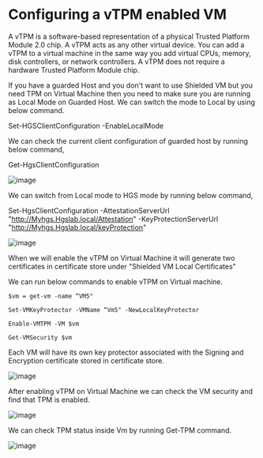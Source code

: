 # Configuring a vTPM enabled VM

A vTPM is a software-based representation of a physical Trusted Platform Module 2.0 chip. A vTPM acts as any other virtual device. You can add a vTPM to a virtual machine in the same way you add virtual CPUs, memory, disk controllers, or network controllers. A vTPM does not require a hardware Trusted Platform Module chip.

If you have a guarded Host and you don't want to use Shielded VM but you need TPM on Virtual Machine then you need to make sure you are running as Local Mode on Guarded Host.
We can switch the mode to Local by using below command.

Set-HGSClientConfiguration -EnableLocalMode

We can check the current client configuration of guarded host by running below command,

Get-HgsClientConfiguration

![image](https://user-images.githubusercontent.com/71546848/180092639-7f3538b6-e6e4-4289-99c7-e2c68a4d42f3.png)


We can switch from Local mode to HGS mode by running below command,

Set-HgsClientConfiguration -AttestationServerUrl "http://Myhgs.Hgslab.local/Attestation" -KeyProtectionServerUrl "http://Myhgs.Hgslab.local/keyProtection"

![image](https://user-images.githubusercontent.com/71546848/180093166-1485c8e3-f6ba-45fd-9bf2-0709911a9de0.png)


When we will enable the vTPM on Virtual Machine it will generate two certificates in certificate store under "Shielded VM Local Certificates"

We can run below commands to enable vTPM on Virtual machine.

    $vm = get-vm -name “VM5"

    Set-VMKeyProtector -VMName “Vm5" -NewLocalKeyProtector

    Enable-VMTPM -VM $vm

    Get-VMSecurity $vm

Each VM will have its own key protector associated with the Signing and Encryption certificate stored in certificate store.

![image](https://user-images.githubusercontent.com/71546848/180095327-5ab681cf-8ec1-476c-aa78-abd125629a1c.png)

After enabling vTPM on Virtual Machine we can check the VM security and find that TPM is enabled.

![image](https://user-images.githubusercontent.com/71546848/180092150-7a74c27e-a814-4ed6-b7b8-e2bcde009794.png)

We can check TPM status inside Vm by running Get-TPM command.

![image](https://user-images.githubusercontent.com/71546848/180091217-944e10ec-3e79-42ee-93d0-94131807acea.png)
